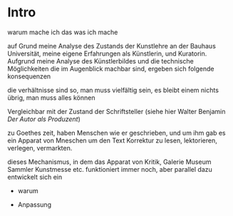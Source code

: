 # Intro


warum mache ich das was ich mache

auf Grund meine Analyse des Zustands der Kunstlehre an der Bauhaus Universität, meine eigene Erfahrungen als Künstlerin, und Kuratorin. Aufgrund meine Analyse des Künstlerbildes und die technische Möglichkeiten die im Augenblick machbar sind, ergeben sich folgende konsequenzen


die verhältnisse sind so, man muss vielfältig sein, es bleibt einem nichts übrig, man muss alles können

Vergleichbar mit der Zustand der Schriftsteller (siehe hier Walter Benjamin *Der Autor als Produzent*)

zu Goethes zeit, haben Menschen wie er geschrieben, und um ihm gab es ein Apparat von Mneschen um den Text Korrektur zu lesen, lektorieren, verlegen, vermarkten.


dieses Mechanismus, in dem das Apparat von Kritik, Galerie Museum Sammler Kunstmesse etc. funktioniert immer noch, aber parallel dazu entwickelt sich ein






- warum 

- Anpassung


